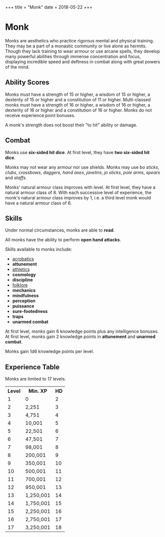 +++
title = "Monk"
date = 2018-05-22
+++

# Monk

Monks are aesthetics who practice rigorous mental and physical training.
They may be a part of a monastic community or live alone as hermits.
Though they lack training to wear armour or use arcane spells, they develop many powerful abilities through immense concentration and focus, displaying incredible speed and deftness in combat along with great powers of the mind.

## Ability Scores

Monks must have a strength of 15 or higher, a wisdom of 15 or higher, a dexterity of 15 or higher and a constitution of 11 or higher.
Multi-classed monks must have a strength of 16 or higher, a wisdom of 16 or higher, a dexterity of 16 or higher and a constitution of 16 or higher.
Monks do not receive experience point bonuses.

A monk's strength does not boost their "to hit" ability or damage.

## Combat

Monks use **six-sided hit dice**.
At first level, they have **two six-sided hit dice**.

Monks may not wear any armour nor use shields.
Monks may use *bo sticks*, *clubs*, *crossbows*, *daggers*, *hand axes*, *javelins*, *jo sticks*, *pole arms*, *spears* and *staffs*.

Monks' natural armour class improves with level.
At first level, they have a natural armour class of 8.
With each successive level of experience, the monk's natural armour class improves by 1, i.e. a third level monk would have a natural armour class of 6.

## Skills

Under normal circumstances, monks are able to **read**.

All monks have the ability to perform **open hand attacks**.

Skills available to monks include:
* [acrobatics](./wiki/skills/acrobatics.md)
* **attunement**
* [athletics](./wiki/skills/athletics.md)
* **cosmology**
* **discipline**
* [folklore](./wiki/skills/folklore.md)
* **mechanics**
* **mindfulness**
* **perception**
* **puissance**
* **sure-footedness**
* **traps**
* **unarmed combat**

At first level, monks gain 6 knowledge points plus any intelligence bonuses.
At first level, monks gain 2 knowledge points in **attunement** and **unarmed combat**.

Monks gain 1d6 knowledge points per level.

## Experience Table

Monks are limited to 17 levels.

<table>
<tr><th>Level</th><th>Min. XP</th><th>HD</th></tr>
<tr><td>1</td><td>0</td><td>2</td></tr>
<tr><td>2</td><td>2,251</td><td>3</td></tr>
<tr><td>3</td><td>4,751</td><td>4</td></tr>
<tr><td>4</td><td>10,001</td><td>5</td></tr>
<tr><td>5</td><td>22,501</td><td>6</td></tr>
<tr><td>6</td><td>47,501</td><td>7</td></tr>
<tr><td>7</td><td>98,001</td><td>8</td></tr>
<tr><td>8</td><td>200,001</td><td>9</td></tr>
<tr><td>9</td><td>350,001</td><td>10</td></tr>
<tr><td>10</td><td>500,001</td><td>11</td></tr>
<tr><td>11</td><td>700,001</td><td>12</td></tr>
<tr><td>12</td><td>950,001</td><td>13</td></tr>
<tr><td>13</td><td>1,250,001</td><td>14</td></tr>
<tr><td>14</td><td>1,750,001</td><td>15</td></tr>
<tr><td>15</td><td>2,250,001</td><td>16</td></tr>
<tr><td>16</td><td>2,750,001</td><td>17</td></tr>
<tr><td>17</td><td>3,250,001</td><td>18</td></tr>
</table>

